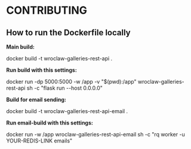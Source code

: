 # CONTRIBUTING

## How to run the Dockerfile locally


**Main build:**

docker build -t wroclaw-galleries-rest-api .

__Run build with this settings:__

docker run -dp 5000:5000 -w /app -v "$(pwd):/app" wroclaw-galleries-rest-api sh -c "flask run --host 0.0.0.0"


**Build for email sending:**

docker build -t wroclaw-galleries-rest-api-email .

__Run email-build with this settings:__

docker run -w /app wroclaw-galleries-rest-api-email sh -c "rq worker -u YOUR-REDIS-LINK emails"
